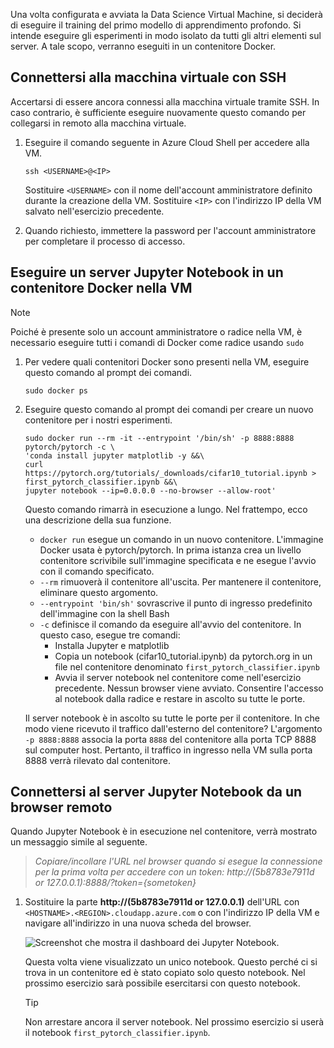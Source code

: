 Una volta configurata e avviata la Data Science Virtual Machine, si deciderà di eseguire il training del primo modello di apprendimento profondo. Si intende eseguire gli esperimenti in modo isolato da tutti gli altri elementi sul server. A tale scopo, verranno eseguiti in un contenitore Docker.

## <a name="connect-to-the-vm-with-ssh"></a>Connettersi alla macchina virtuale con SSH

Accertarsi di essere ancora connessi alla macchina virtuale tramite SSH. In caso contrario, è sufficiente eseguire nuovamente questo comando per collegarsi in remoto alla macchina virtuale.

1. Eseguire il comando seguente in Azure Cloud Shell per accedere alla VM.

    ```azurecli 
    ssh <USERNAME>@<IP>
    ``` 
    
    Sostituire `<USERNAME>` con il nome dell'account amministratore definito durante la creazione della VM. Sostituire `<IP>` con l'indirizzo IP della VM salvato nell'esercizio precedente.  

1. Quando richiesto, immettere la password per l'account amministratore per completare il processo di accesso.

## <a name="run-a-jupyter-notebook-server-in-a-docker-container-in-the-vm"></a>Eseguire un server Jupyter Notebook in un contenitore Docker nella VM

> [!NOTE]
> Poiché è presente solo un account amministratore o radice nella VM, è necessario eseguire tutti i comandi di Docker come radice usando `sudo`

1. Per vedere quali contenitori Docker sono presenti nella VM, eseguire questo comando al prompt dei comandi.

    ```azurecli 
    sudo docker ps
    ```

1. Eseguire questo comando al prompt dei comandi per creare un nuovo contenitore per i nostri esperimenti.

    ```azurecli 
    sudo docker run --rm -it --entrypoint '/bin/sh' -p 8888:8888 pytorch/pytorch -c \
    'conda install jupyter matplotlib -y &&\
    curl https://pytorch.org/tutorials/_downloads/cifar10_tutorial.ipynb > first_pytorch_classifier.ipynb &&\
    jupyter notebook --ip=0.0.0.0 --no-browser --allow-root'
    ``` 

    Questo comando rimarrà in esecuzione a lungo. Nel frattempo, ecco una descrizione della sua funzione. 
    - `docker run` esegue un comando in un nuovo contenitore. L'immagine Docker usata è pytorch/pytorch. In prima istanza crea un livello contenitore scrivibile sull'immagine specificata e ne esegue l'avvio con il comando specificato.
    - `--rm` rimuoverà il contenitore all'uscita. Per mantenere il contenitore, eliminare questo argomento. 
    - `--entrypoint 'bin/sh'` sovrascrive il punto di ingresso predefinito dell'immagine con la shell Bash
    - `-c` definisce il comando da eseguire all'avvio del contenitore. In questo caso, esegue tre comandi:
        - Installa Jupyter e matplotlib
        - Copia un notebook (cifar10_tutorial.ipynb) da pytorch.org in un file nel contenitore denominato `first_pytorch_classifier.ipynb`
        - Avvia il server notebook nel contenitore come nell'esercizio precedente.  Nessun browser viene avviato. Consentire l'accesso al notebook dalla radice e restare in ascolto su tutte le porte. 
    
    Il server notebook è in ascolto su tutte le porte per il contenitore. In che modo viene ricevuto il traffico dall'esterno del contenitore? L'argomento `-p 8888:8888` associa la porta `8888` del contenitore alla porta TCP 8888 sul computer host. Pertanto, il traffico in ingresso nella VM sulla porta 8888 verrà rilevato dal contenitore. 

## <a name="connect-to-the-jupyter-notebook-server-from-a-remote-browser"></a>Connettersi al server Jupyter Notebook da un browser remoto 

Quando Jupyter Notebook è in esecuzione nel contenitore, verrà mostrato un messaggio simile al seguente. 

> *Copiare/incollare l'URL nel browser quando si esegue la connessione per la prima volta per accedere con un token: http://(5b8783e7911d or 127.0.0.1):8888/?token={sometoken}*

1. Sostituire la parte **http://(5b8783e7911d or 127.0.0.1)** dell'URL con `<HOSTNAME>.<REGION>.cloudapp.azure.com` o con l'indirizzo IP della VM e navigare all'indirizzo in una nuova scheda del browser.

    ![Screenshot che mostra il dashboard dei Jupyter Notebook. ](../media/notebook-in-docker.png)
    
    Questa volta viene visualizzato un unico notebook. Questo perché ci si trova in un contenitore ed è stato copiato solo questo notebook. Nel prossimo esercizio sarà possibile esercitarsi con questo notebook. 
    
    > [!TIP]
    > Non arrestare ancora il server notebook. Nel prossimo esercizio si userà il notebook `first_pytorch_classifier.ipynb`.
